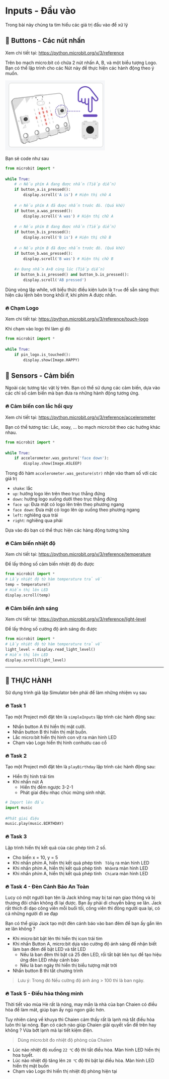 # Inputs - Đầu vào

Trong bài này chúng ta tìm hiểu các giá trị đầu vào để xử lý

## 💛 Buttons - Các nút nhấn

Xem chi tiết tại: https://python.microbit.org/v/3/reference

Trên bo mạch micro:bit có chứa 2 nút nhấn A, B, và một biểu tượng Logo. Bạn có thể lập trình cho các Nút này để thực hiện các hành động theo ý muốn.

![microbit](img/microbit-1.png)


Bạn sẽ code như sau

```python
from microbit import *

while True:
    # 🔥 Nếu phím A đang được nhấn (Tiếp diễn)
    if button_a.is_pressed(): 
        display.scroll('A is') # Hiện thị chữ A
    
    # 🔥 Nếu phím A đã được nhấn trước đó. (Quá khứ)
    if button_a.was_pressed(): 
        display.scroll('A was') # Hiện thị chữ A

    # 🔥 Nếu phím B đang được nhấn (Tiếp diễn)
    if button_b.is_pressed(): 
        display.scroll('B is') # Hiện thị chữ B

    # 🔥 Nếu phím B đã được nhấn trước đó. (Quá khứ)
    if button_b.was_pressed(): 
        display.scroll('B was') # Hiện thị chữ B

    #🔥 Đang nhấn A+B cùng lúc (Tiếp diễn)
    if button_b.is_pressed() and button_b.is_pressed():
        display.scroll('AB pressed')
```

Dùng vòng lặp while, với biểu thức điều kiện luôn là `True` để sẵn sàng thực hiện câu lệnh bên trong khối if, khi phím A được nhấn.


### 🔥 Chạm Logo

Xem chi tiết tại: https://python.microbit.org/v/3/reference/touch-logo

Khi chạm vào logo thì làm gì đó

```python
from microbit import *

while True:
    if pin_logo.is_touched():
        display.show(Image.HAPPY)
```

## 💛 Sensors - Cảm biến

Ngoài các tương tác vật lý trên. Bạn có thể sử dụng các cảm biến, dựa vào các chỉ số cảm biến mà bạn đưa ra những hành động tương ứng.

### 🔥 Cảm biến con lắc hồi quy

Xem chi tiết tại: https://python.microbit.org/v/3/reference/accelerometer

Bạn có thể tương tác: Lắc, xoay, ... bo mạch micro:bit theo các hướng khác nhau.

```python
from microbit import *

while True:
    if accelerometer.was_gesture('face down'):
        display.show(Image.ASLEEP)
```

Trong đó hàm `accelerometer.was_gesture(str)` nhận vào tham số với các giá trị

- `shake`: lắc
- `up`: hướng logo lên trên theo trục thẳng đứng
- `down`: hướng logo xuống dưới theo trục thẳng đứng
- `face up`: Đưa mặt có logo lên trên theo phương ngang
- `face down`:  Đưa mặt có logo lên úp xuống theo phương ngang
- `left`: nghiêng qua trái
- `right`: nghiêng qua phải

Dựa vào đó bạn có thể thực hiện các hàng động tương tứng


### 🔥 Cảm biến nhiệt độ

Xem chi tiết tại: https://python.microbit.org/v/3/reference/temperature

Để lấy thông số cảm biến nhiệt độ đo được

```python
from microbit import *
# Lấy nhiệt độ từ hàm temperature trả về
temp = temperature()
# Hiển thị lên LED
display.scroll(temp)
```


### 🔥 Cảm biến ánh sáng


Xem chi tiết tại: https://python.microbit.org/v/3/reference/light-level

Để lấy thông số cường độ ánh sáng đo được

```python
from microbit import *
# Lấy nhiệt độ từ hàm temperature trả về
light_level = display.read_light_level()
# Hiển thị lên LED
display.scroll(light_level)
```

---

## 💛 THỰC HÀNH

Sử dụng trình giả lập Simulator bên phải để làm những nhiệm vụ sau

### 🔥 Task 1

Tạo một Project mới đặt tên là `simpleInputs` lập trình các hành động sau:

- Nhấn button A thì hiển thị mặt cười.
- Nhấn button B thì hiển thị mặt buồn.
- Lắc micro:bit hiển thị hình con vịt ra màn hình LED
- Chạm vào Logo hiển thị hình conhươu cao cổ

### 🔥 Task 2

Tạo một Project mới đặt tên là `playBirthday` lập trình các hành động sau:

- Hiển thị hình trái tim
- Khi nhấn nút A
  - Hiển thị đếm ngược 3-2-1
  - Phát giai điệu nhạc chúc mừng sinh nhật. 

```python
# Import lên đầu
import music

#Phát giai điệu
music.play(music.BIRTHDAY)
```


### 🔥 Task 3

Lập trình hiển thị kết quả của các phép tính 2 số.

- Cho biến x = 10, y = 5
- Khi nhấn phím A, hiển thị kết quả phép tính ` Tổng` ra màn hình LED
- Khi nhấn phím A, hiển thị kết quả phép tính ` Nhân`ra màn hình LED
- Khi nhấn phím A, hiển thị kết quả phép tính ` Chia`ra màn hình LED


### 🔥 Task 4 - Đèn Cảnh Báo An Toàn

Lucy có một người bạn tên là Jack không may bị tai nạn giao thông và bị thương đôi chân không đi lại được. Bạn ấy phải di chuyển bằng xe lăn. Jack rất thích đi dạo công viên mỗi buổi tối, công viên thì đông người qua lại, có cả những người đi xe đạp

Bạn có thể giúp Jack tạo một đèn cánh báo vào ban đêm để bạn ấy gắn lên xe lăn không ?

- Khi micro:bit bật lên thì hiển thị icon trái tim
- Khi nhấn Button A, micro:bit dựa vào cường độ ánh sáng để nhận biết làm ban đêm để bật LED và tắt LED
  - Nếu là ban đêm thì bật cả 25 đèn LED, rồi tắt bật liên tục để tạo hiệu ứng đèn LED nháy cảnh báo
  - Nếu là ban ngày thì hiển thị biểu tượng mặt trời
- Nhấn button B thì tắt chương
trình

> Lưu ý: Trong đó Nếu cường độ ánh áng > 100 thì là ban ngày.


### 🔥 Task 5 - Điều hòa thông minh

Thời tiết vào mùa Hè rất là nóng, may mắn là nhà của bạn Chaien có điều hòa để làm mát, giúp bạn ấy ngủ ngon giấc hơn.

Tuy nhiên càng về khuya thì Chaien cảm thấy rất là lạnh mà tắt điều hòa luôn thì lại nóng. Bạn có cách nào giúp Chaien giải quyết vấn đề trên hay không ? Vừa bớt lạnh mà lại tiết kiệm điện.

> Dùng micro:bit đo nhiệt độ phòng của Chaien

- Lúc nào nhiệt độ xuống `22 ℃` độ thì tắt điều hòa. Màn hình LED hiển thị hoa tuyết.
- Lúc nào nhiệt độ tăng lên `28 ℃` độ thì bật lại điều hòa. Màn hình LED hiển thị mặt buồn
- Chạm vào Logo thì hiển thị nhiệt độ phòng hiện tại


